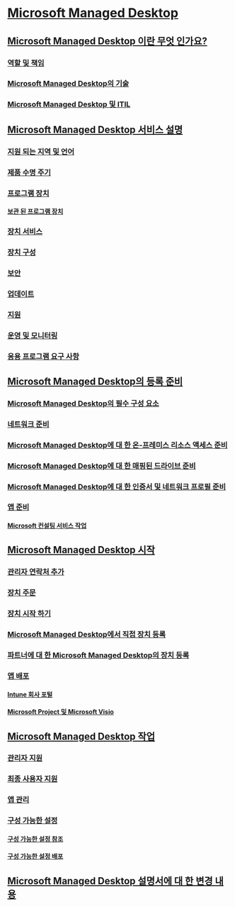 # [Microsoft Managed Desktop](index.yml)
## [Microsoft Managed Desktop 이란 무엇 인가요?](intro/index.md)
### [역할 및 책임](intro/roles-and-responsibilities.md)
### [Microsoft Managed Desktop의 기술](intro/technologies.md)
### [Microsoft Managed Desktop 및 ITIL](MMD-and-ITSM.md)
## [Microsoft Managed Desktop 서비스 설명](service-description/index.md)
### [지원 되는 지역 및 언어](service-description/regions-languages.md)
### [제품 수명 주기](service-description/device-lifecycle.md)
### [프로그램 장치](service-description/device-list.md)
#### [보관 된 프로그램 장치](service-description/archived-device-list.md)
### [장치 서비스](service-description/device-services.md)
### [장치 구성](service-description/device-policies.md)
### [보안](service-description/security.md)
### [업데이트](service-description/updates.md)
### [지원](service-description/support.md)
### [운영 및 모니터링](service-description/operations-and-monitoring.md)
### [응용 프로그램 요구 사항](service-description/mmd-app-requirements.md)
## [Microsoft Managed Desktop의 등록 준비](get-ready/index.md)
### [Microsoft Managed Desktop의 필수 구성 요소](get-ready/prerequisites.md)
### [네트워크 준비](get-ready/network.md)
### [Microsoft Managed Desktop에 대 한 온-프레미스 리소스 액세스 준비](get-ready/authentication.md)
### [Microsoft Managed Desktop에 대 한 매핑된 드라이브 준비](get-ready/mapped-drives.md)
### [Microsoft Managed Desktop에 대 한 인증서 및 네트워크 프로필 준비](get-ready/certs-wifi-lan.md)
### [앱 준비](get-ready/apps.md)
#### [Microsoft 컨설팅 서비스 작업](get-ready/apps-MCS.md)
## [Microsoft Managed Desktop 시작](get-started/index.md)
### [관리자 연락처 추가](get-started/add-admin-contacts.md)
### [장치 주문](get-started/devices.md)
### [장치 시작 하기](get-started/get-started-devices.md)
### [Microsoft Managed Desktop에서 직접 장치 등록](get-started/register-devices-self.md)
### [파트너에 대 한 Microsoft Managed Desktop의 장치 등록](get-started/register-devices-partner.md)
### [앱 배포](get-started/deploy-apps.md)
#### [Intune 회사 포털](get-started/company-portal.md)
#### [Microsoft Project 및 Microsoft Visio](get-started/project-visio.md)
## [Microsoft Managed Desktop 작업](working-with-managed-desktop/index.md)
### [관리자 지원](working-with-managed-desktop/admin-support.md)
### [최종 사용자 지원](working-with-managed-desktop/end-user-support.md)
### [앱 관리](working-with-managed-desktop/manage-apps.md)
### [구성 가능한 설정](working-with-managed-desktop/config-setting-overview.md)
#### [구성 가능한 설정 참조](working-with-managed-desktop/config-setting-ref.md)
#### [구성 가능한 설정 배포](working-with-managed-desktop/config-setting-deploy.md)
## [Microsoft Managed Desktop 설명서에 대 한 변경 내용](change-history-managed-desktop.md)

